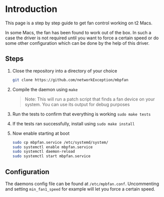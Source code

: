 # Introduction

This page is a step by step guide to get fan control working on t2 Macs.

In some Macs, the fan has been found to work out of the box. In such a case the driver is not required until you want to force a certain speed or do some other configuration which can be done by the help of this driver.

## Steps

1. Close the repository into a directory of your choice

    ```sh
    git clone https://github.com/networkException/mbpfan
    ```

2. Compile the daemon using `make`

    > Note: This will run a patch script that finds a fan device on your system.
    You can use its output for debug purposes

3. Run the tests to confirm that everything is working `sudo make tests`
4. If the tests ran successfully, install using `sudo make install`
5. Now enable starting at boot

    ```sh
    sudo cp mbpfan.service /etc/systemd/system/
    sudo systemctl enable mbpfan.service
    sudo systemctl daemon-reload
    sudo systemctl start mbpfan.service
    ```

## Configuration

The daemons config file can be found at `/etc/mpbfan.conf`. Uncommenting and setting `min_fan1_speed` for example will let you
force a certain speed.
